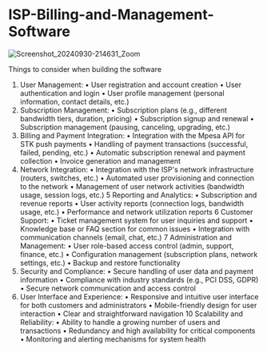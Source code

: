 # ISP-Billing-and-Management-Software


![Screenshot_20240930-214631_Zoom](https://github.com/user-attachments/assets/73561044-8e23-4717-84ee-dbd04fcf9c74)


Things to consider when building the software

1.  User Management:
       •	User registration and account creation
       •	User authentication and login
       •	User profile management (personal information, contact details, etc.)
2.  Subscription Management:
      •	Subscription plans (e.g., different bandwidth tiers, duration, pricing)
      •	Subscription signup and renewal
      •	Subscription management (pausing, canceling, upgrading, etc.)
3.  Billing and Payment Integration:
      •	Integration with the Mpesa API for STK push payments
      •	Handling of payment transactions (successful, failed, pending, etc.)
      •	Automatic subscription renewal and payment collection
      •	Invoice generation and management
4.  Network Integration:
     •	Integration with the ISP's network infrastructure (routers, switches, etc.)
     •	Automated user provisioning and connection to the network
     •	Management of user network activities (bandwidth usage, session logs, etc.)
5   Reporting and Analytics:
     •	Subscription and revenue reports
     •	User activity reports (connection logs, bandwidth usage, etc.)
     •	Performance and network utilization reports
6  Customer Support:
     •	Ticket management system for user inquiries and support
     •	Knowledge base or FAQ section for common issues
     •	Integration with communication channels (email, chat, etc.)
7  Administration and Management:
     •	User role-based access control (admin, support, finance, etc.)
     •	Configuration management (subscription plans, network settings, etc.)
     •	Backup and restore functionality
8.  Security and Compliance:
    •	Secure handling of user data and payment information
    •	Compliance with industry standards (e.g., PCI DSS, GDPR)
    •	Secure network communication and access control
9.  User Interface and Experience:
    •	Responsive and intuitive user interface for both customers and administrators
    •	Mobile-friendly design for user interaction
    •	Clear and straightforward navigation
10  Scalability and Reliability:
    •	Ability to handle a growing number of users and transactions
    •	Redundancy and high availability for critical components
    •	Monitoring and alerting mechanisms for system health

